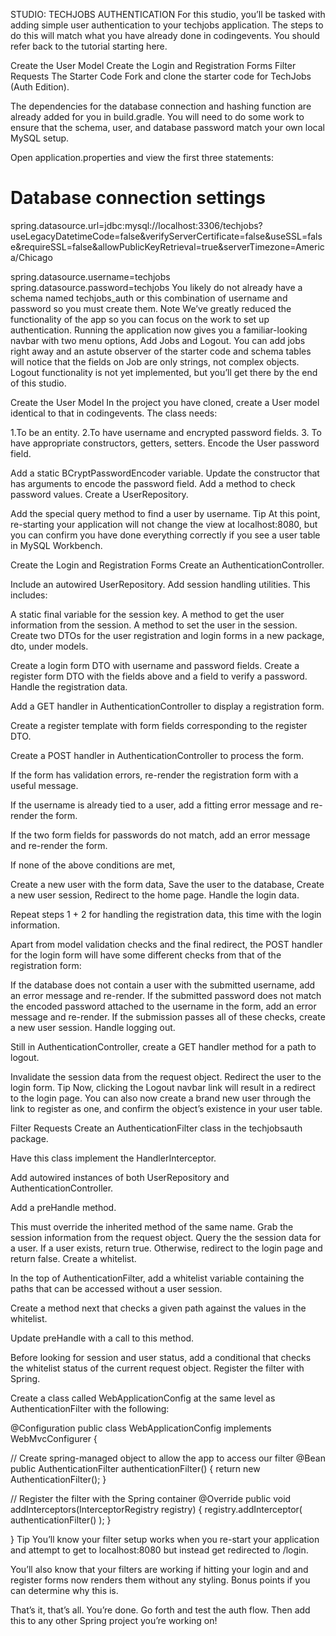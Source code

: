 
STUDIO: TECHJOBS AUTHENTICATION
For this studio, you’ll be tasked with adding simple user authentication to your techjobs application. The steps to do this will match what you have already done in codingevents. You should refer back to the tutorial starting here.

Create the User Model
Create the Login and Registration Forms
Filter Requests
The Starter Code
Fork and clone the starter code for TechJobs (Auth Edition).

The dependencies for the database connection and hashing function are already added for you in build.gradle. You will need to do some work to ensure that the schema, user, and database password match your own local MySQL setup.

Open application.properties and view the first three statements:
# Database connection settings
spring.datasource.url=jdbc:mysql://localhost:3306/techjobs?useLegacyDatetimeCode=false&verifyServerCertificate=false&useSSL=false&requireSSL=false&allowPublicKeyRetrieval=true&serverTimezone=America/Chicago

spring.datasource.username=techjobs
spring.datasource.password=techjobs
You likely do not already have a schema named techjobs_auth or this combination of username and password so you must create them.
 Note
We’ve greatly reduced the functionality of the app so you can focus on the work to set up authentication. Running the application now gives you a familiar-looking navbar with two menu options, Add Jobs and Logout. You can add jobs right away and an astute observer of the starter code and schema tables will notice that the fields on Job are only strings, not complex objects. Logout functionality is not yet implemented, but you’ll get there by the end of this studio.

Create the User Model
In the project you have cloned, create a User model identical to that in codingevents. The class needs:

1.To be an entity.
2.To have username and encrypted password fields.
3. To have appropriate constructors, getters, setters.
Encode the User password field.

Add a static BCryptPasswordEncoder variable.
Update the constructor that has arguments to encode the password field.
Add a method to check password values.
Create a UserRepository.

Add the special query method to find a user by username.
 Tip
At this point, re-starting your application will not change the view at localhost:8080, but you can confirm you have done everything correctly if you see a user table in MySQL Workbench.

Create the Login and Registration Forms
Create an AuthenticationController.

Include an autowired UserRepository.
Add session handling utilities. This includes:

A static final variable for the session key.
A method to get the user information from the session.
A method to set the user in the session.
Create two DTOs for the user registration and login forms in a new package, dto, under models.

Create a login form DTO with username and password fields.
Create a register form DTO with the fields above and a field to verify a password.
Handle the registration data.

Add a GET handler in AuthenticationController to display a registration form.

Create a register template with form fields corresponding to the register DTO.

Create a POST handler in AuthenticationController to process the form.

If the form has validation errors, re-render the registration form with a useful message.

If the username is already tied to a user, add a fitting error message and re-render the form.

If the two form fields for passwords do not match, add an error message and re-render the form.

If none of the above conditions are met,

Create a new user with the form data,
Save the user to the database,
Create a new user session,
Redirect to the home page.
Handle the login data.

Repeat steps 1 + 2 for handling the registration data, this time with the login information.

Apart from model validation checks and the final redirect, the POST handler for the login form will have some different checks from that of the registration form:

If the database does not contain a user with the submitted username, add an error message and re-render.
If the submitted password does not match the encoded password attached to the username in the form, add an error message and re-render.
If the submission passes all of these checks, create a new user session.
Handle logging out.

Still in AuthenticationController, create a GET handler method for a path to logout.

Invalidate the session data from the request object.
Redirect the user to the login form.
 Tip
Now, clicking the Logout navbar link will result in a redirect to the login page. You can also now create a brand new user through the link to register as one, and confirm the object’s existence in your user table.

Filter Requests
Create an AuthenticationFilter class in the techjobsauth package.

Have this class implement the HandlerInterceptor.

Add autowired instances of both UserRepository and AuthenticationController.

Add a preHandle method.

This must override the inherited method of the same name.
Grab the session information from the request object.
Query the the session data for a user.
If a user exists, return true. Otherwise, redirect to the login page and return false.
Create a whitelist.

In the top of AuthenticationFilter, add a whitelist variable containing the paths that can be accessed without a user session.

Create a method next that checks a given path against the values in the whitelist.

Update preHandle with a call to this method.

Before looking for session and user status, add a conditional that checks the whitelist status of the current request object.
Register the filter with Spring.

Create a class called WebApplicationConfig at the same level as AuthenticationFilter with the following:

@Configuration
public class WebApplicationConfig implements WebMvcConfigurer {

   // Create spring-managed object to allow the app to access our filter
   @Bean
   public AuthenticationFilter authenticationFilter() {
      return new AuthenticationFilter();
   }

   // Register the filter with the Spring container
   @Override
   public void addInterceptors(InterceptorRegistry registry) {
      registry.addInterceptor( authenticationFilter() );
   }

}
 Tip
You’ll know your filter setup works when you re-start your application and attempt to get to localhost:8080 but instead get redirected to /login.

You’ll also know that your filters are working if hitting your login and and register forms now renders them without any styling. Bonus points if you can determine why this is.

That’s it, that’s all. You’re done. Go forth and test the auth flow. Then add this to any other Spring project you’re working on!
